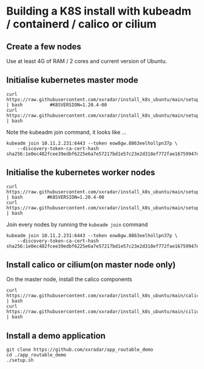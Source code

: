 # Building a K8S install with kubeadm / containerd / calico or cilium

## Create a few nodes
Use at least 4G of RAM / 2 cores and current version of Ubuntu.

## Initialise kubernetes master mode 
```
curl https://raw.githubusercontent.com/xxradar/install_k8s_ubuntu/main/setup.sh | bash          #K8SVERSION=1.20.4-00
curl https://raw.githubusercontent.com/xxradar/install_k8s_ubuntu/main/setup_latest.sh | bash

```
Note the kubeadm join command, it looks like ...
```
kubeadm join 10.11.2.231:6443 --token eow8gw.8863eelhollpn37p \
    --discovery-token-ca-cert-hash sha256:1e0ec482fcee39edbf6225e6a7e57217bd1e57c23e2d318ef772fae16759947e
```

## Initialise the kubernetes worker nodes
```
curl https://raw.githubusercontent.com/xxradar/install_k8s_ubuntu/main/setup_node.sh | bash         #K8SVERSION=1.20.4-00
curl https://raw.githubusercontent.com/xxradar/install_k8s_ubuntu/main/setup_node_latest.sh | bash

```
Join every nodes by running the `kubeadm join` command
```
kubeadm join 10.11.2.231:6443 --token eow8gw.8863eelhollpn37p \
    --discovery-token-ca-cert-hash sha256:1e0ec482fcee39edbf6225e6a7e57217bd1e57c23e2d318ef772fae16759947e
```

## Install calico or cilium(on master node only)
On the master node, install the calico components
```
curl https://raw.githubusercontent.com/xxradar/install_k8s_ubuntu/main/calico_install.sh | bash
curl https://raw.githubusercontent.com/xxradar/install_k8s_ubuntu/main/cilium_install.sh | bash

```

## Install a demo application 
```
git clone https://github.com/xxradar/app_routable_demo
cd ./app_routable_demo
./setup.sh
```
